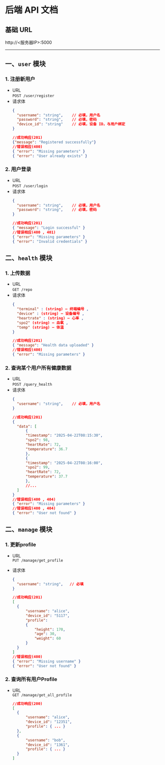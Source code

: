 # 后端 API 文档

## 基础 URL  

http://<服务器IP>:5000

---

## 一、`user` 模块

### 1. 注册新用户  
- URL  
  `POST /user/register`  
- 请求体  
  ```json
  {
    "username": "string",    // 必填，用户名
    "password": "string",    // 必填，密码
    "device_id": "string"    // 必填，设备 ID，与用户绑定
  }

  //成功响应(201)
  {"message": "Registered successfully"}
  //错误相应(400)
  { "error": "Missing parameters" }
  { "error": "User already exists" }
  ```

### 2. 用户登录

- URL  
  `POST /user/login`  
- 请求体  
  ```json
  {
    "username": "string",    // 必填，用户名
    "password": "string",    // 必填，密码
  }

  //成功响应(201)
  { "message": "Login successful" }
  //错误相应(400 , 401)
  { "error": "Missing parameters" }
  { "error": "Invalid credentials" }
  ```


## 二、`health` 模块

### 1. 上传数据 
- URL  
  `GET /repo`  
- 请求体  
  ```json
  {
    "terminal" : (string) — 终端编号 ,
    "device" : (string) — 设备编号 ,
    "heartrate" : (string) — 心率 ,
    "spo2" (string) — 血氧 ,
    "temp" (string) — 体温
  }

  //成功响应(201)
  { "message": "Health data uploaded" }
  //错误相应(400)
  { "error": "Missing parameters" }
  ```

### 2. 查询某个用户所有健康数据 

- URL  
  `POST /query_health`  
- 请求体  
  ```json
  {
    "username": "string",    // 必填，用户名
  }

  //成功响应(201)
  {
    "data": [
        {
        "timestamp": "2025-04-22T08:15:30",
        "spo2": 98,
        "heartRate": 72,
        "temperature": 36.7
        },
        {
        "timestamp": "2025-04-22T08:16:00",
        "spo2": 99,
        "heartRate": 72,
        "temperature": 37.7
        },
        //...
    ]
  }
  //错误相应(400 , 404)
  { "error": "Missing parameters" }
  //错误相应(400 , 404)
  { "error": "User not found" }
  ```


## 二、`manage` 模块

### 1. 更新profile 
- URL  
  `PUT /manage/get_profile`  
  
- 请求体  
  ```json
  {
    "username": "string",   // 必填
  }

  //成功响应(201)
  [
    {
        "username": "alice",
        "device_id": "5117",
        "profile": 
        {
            "height": 170,
            "age": 30,
            "weight": 60
        }
    }
  ]
  //错误相应(400)
  { "error": "Missing username" }
  { "error": "User not found" }
  ```

### 2. 查询所有用户Profile 

- URL  
  `GET /manage/get_all_profile`  

  ```json
  //成功响应(200)
  [
    {
        "username": "alice",
        "device_id": "12351",
        "profile": { ... }
    },
    {
        "username": "bob",
        "device_id": "1361",
        "profile": { ... }
    }
  ]
  ```